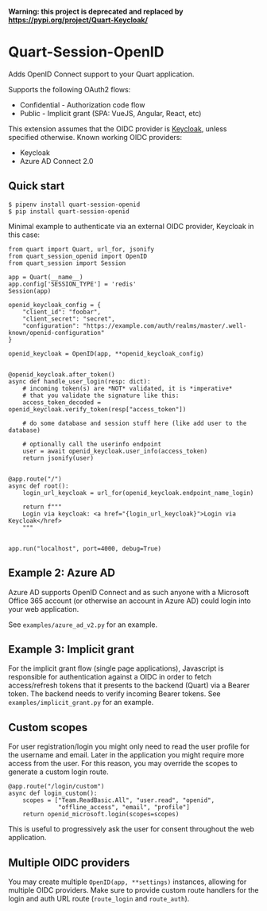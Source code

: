 **Warning: this project is deprecated and replaced by https://pypi.org/project/Quart-Keycloak/**

# Quart-Session-OpenID

Adds OpenID Connect support to your Quart application.

Supports the following OAuth2 flows:

- Confidential - Authorization code flow
- Public - Implicit grant (SPA: VueJS, Angular, React, etc)

This extension assumes that the OIDC provider is [Keycloak](https://www.keycloak.org/),
unless specified otherwise. Known working OIDC providers:

- Keycloak
- Azure AD Connect 2.0

## Quick start

```text
$ pipenv install quart-session-openid
$ pip install quart-session-openid
```

Minimal example to authenticate via an external OIDC provider, Keycloak in this case:

```python3
from quart import Quart, url_for, jsonify
from quart_session_openid import OpenID
from quart_session import Session

app = Quart(__name__)
app.config['SESSION_TYPE'] = 'redis'
Session(app)

openid_keycloak_config = {
    "client_id": "foobar",
    "client_secret": "secret",
    "configuration": "https://example.com/auth/realms/master/.well-known/openid-configuration"
}

openid_keycloak = OpenID(app, **openid_keycloak_config)


@openid_keycloak.after_token()
async def handle_user_login(resp: dict):
    # incoming token(s) are *NOT* validated, it is *imperative*
    # that you validate the signature like this:
    access_token_decoded = openid_keycloak.verify_token(resp["access_token"])

    # do some database and session stuff here (like add user to the database)

    # optionally call the userinfo endpoint
    user = await openid_keycloak.user_info(access_token)
    return jsonify(user)


@app.route("/")
async def root():
    login_url_keycloak = url_for(openid_keycloak.endpoint_name_login)

    return f"""
    Login via keycloak: <a href="{login_url_keycloak}">Login via Keycloak</href>
    """


app.run("localhost", port=4000, debug=True)
```

## Example 2: Azure AD

Azure AD supports OpenID Connect and as such anyone with a Microsoft
Office 365 account (or otherwise an account in Azure AD) could login into
your web application.

See `examples/azure_ad_v2.py` for an example.

## Example 3: Implicit grant

For the implicit grant flow (single page applications), Javascript is responsible
for authentication against a OIDC in order to fetch access/refresh tokens
that it presents to the backend (Quart) via a Bearer token. The backend needs to
verify incoming Bearer tokens. See `examples/implicit_grant.py` for an example.

## Custom scopes

For user registration/login you might only need to
read the user profile for the username and email. Later in the
application you might require more access from the user. For this
reason, you may override the scopes to generate a custom login route.

```python3
@app.route("/login/custom")
async def login_custom():
    scopes = ["Team.ReadBasic.All", "user.read", "openid",
              "offline_access", "email", "profile"]
    return openid_microsoft.login(scopes=scopes)
```

This is useful to progressively ask the user for consent throughout the web application.

## Multiple OIDC providers

You may create multiple `OpenID(app, **settings)` instances, allowing for
multiple OIDC providers. Make sure to provide custom route handlers
for the login and auth URL route (`route_login` and `route_auth`).
